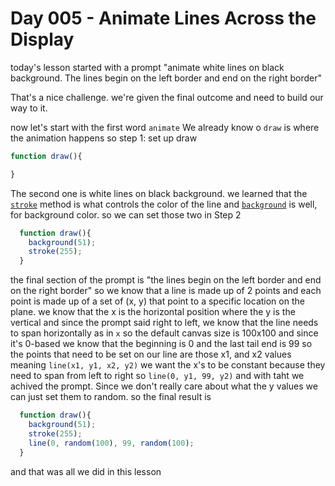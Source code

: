 # Day 005 - Animate Lines Across the Display
today's lesson started with a prompt 
"animate white lines on black background. The lines begin on the left border and end on the right border"

That's a nice challenge. we're given the final outcome and need to build our way to it.

now let's start with the first word `animate` We already know o `draw` is where the animation happens so step 1: set up draw
``` javascript
function draw(){

}
```

The second one is white lines on black background. we learned that the [`stroke`](https://p5js.org/reference/#/p5/stroke) method is what controls the color of the line
and [`background`](https://p5js.org/reference/#/p5/background) is well, for background color. so we can set those two in Step 2

``` javascript
  function draw(){
    background(51);
    stroke(255);
  }
```

the final section of the prompt is "the lines begin on the left border and end on the right border" so we know that a line
is made up of 2 points and each point is made up of a set of (x, y) that point to a specific location on the plane. we
know that the x is the horizontal position where the y is the vertical and since the prompt said right to left, we know that 
the line needs to span horizontally as in `x` so the default canvas size is 100x100 and since it's 0-based we know that the 
beginning is 0 and the last tail end is 99 so the points that need to be set on our line are those x1, and x2 values meaning 
`line(x1, y1, x2, y2)` we want the x's to be constant because they need to span from left to right so
`line(0, y1, 99, y2)` and with taht we achived the prompt. Since we don't really care about what the y values we can just set
them to random. so the final result is 
``` javascript
  function draw(){
    background(51);
    stroke(255);
    line(0, random(100), 99, random(100);
  }
```

and that was all we did in this lesson 

